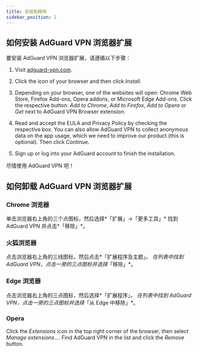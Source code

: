 ```yaml
---
title: 安装和移除
sidebar_position: 2
---
```


## 如何安装 AdGuard VPN 浏览器扩展

要安装 AdGuard VPN 浏览器扩展，请遵循以下步骤：

1. Visit [adguard-vpn.com](https://adguard-vpn.com/browser-extension/overview.html).

2. Click the icon of your browser and then click *Install*.

3. Depending on your browser, one of the websites will open: Chrome Web Store, Firefox Add-ons, Opera addons, or Microsoft Edge Add-ons. Click the respective button: *Add to Chrome*, *Add to Firefox*, *Add to Opera* or *Get* next to AdGuard VPN Browser extension.

4. Read and accept the EULA and Privacy Policy by checking the respective box. You can also allow AdGuard VPN to collect anonymous data on the app usage, which we need to improve our product (this is optional). Then click *Continue*.

5. Sign up or log into your AdGuard account to finish the installation.

尽情使用 AdGuard VPN 吧！

## 如何卸载 AdGuard VPN 浏览器扩展

### Chrome 浏览器

单击浏览器右上角的三个点图标，然后选择*「扩展」→「更多工具」* 找到 AdGuard VPN 并点击*「移除」*。

### 火狐浏览器

点击浏览器右上角的三线图标，然后点击*「扩展程序及主题」*。 在列表中找到 AdGuard VPN，点击一旁的三点图标并选择*「移除」*。

### Edge 浏览器

点击浏览器右上角的三点图标，然后选择*「扩展程序」*。 在列表中找到 AdGuard VPN，点击一旁的三点图标并选择*「从 Edge 中移除」*。

### Opera

Click the *Extensions* icon in the top right corner of the browser, then select *Manage extensions...*. Find AdGuard VPN in the list and click the *Remove* button.
